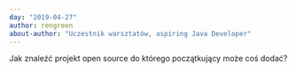 ```yaml
---
day: "2019-04-27"
author: rengreen
about-author: "Uczestnik warsztatów, aspiring Java Developer"
---
```


Jak znaleźć projekt open source do którego początkujący może coś dodać?
